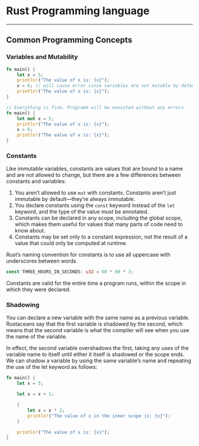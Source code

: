 # Rust Programming language

---

## Common Programming Concepts

### Variables and Mutability

```rust
fn main() {
    let x = 5;
    println!("The value of x is: {x}");
    x = 6; // will cause error since variables are not mutable by default
    println!("The value of x is: {x}");
}
```

```rust
// Everything is fine. Programm will be executed without any errors
fn main() {
    let mut x = 5;
    println!("The value of x is: {x}");
    x = 6;
    println!("The value of x is: {x}");
}
```

### Constants

Like immutable variables, constants are values that are bound to a name and are not allowed to change, but there are a few differences between constants and variables:

1. You aren’t allowed to use `mut` with constants. Constants aren’t just immutable by default—they’re always immutable. 
2. You declare constants using the `const` keyword instead of the `let` keyword, and the type of the value must be annotated.
3. Constants can be declared in any scope, including the global scope, which makes them useful for values that many parts of code need to know about.
4. Constants may be set only to a constant expression, not the result of a value that could only be computed at runtime.

Rust’s naming convention for constants is to use all uppercase with underscores between words.

```rust
const THREE_HOURS_IN_SECONDS: u32 = 60 * 60 * 3;
```

Constants are valid for the entire time a program runs, within the scope in which they were declared.

### Shadowing

You can declare a new variable with the same name as a previous variable. Rustaceans say that the first variable is shadowed by the second, which means that the second variable is what the compiler will see when you use the name of the variable. 

In effect, the second variable overshadows the first, taking any uses of the variable name to itself until either it itself is shadowed or the scope ends. We can shadow a variable by using the same variable’s name and repeating the use of the let keyword as follows:

```rust
fn main() {
    let x = 5;

    let x = x + 1;

    {
        let x = x * 2;
        println!("The value of x in the inner scope is: {x}");
    }

    println!("The value of x is: {x}");
}
```


